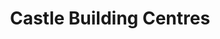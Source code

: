 ---
title: "Castle Building Centres"
url: /mchigeeng/castle-building-centres/
shop: doityourself
---
